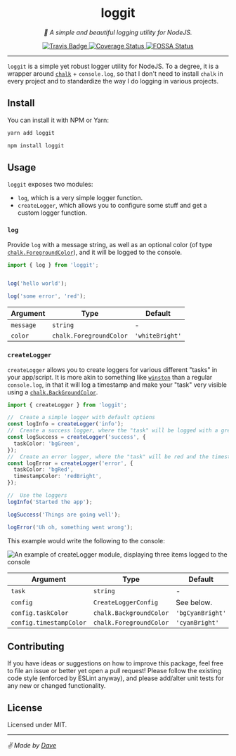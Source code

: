 <div align="center" margin="0 auto 20px">
  <h1>loggit</h1>
  <p style="font-style: italic;">🌲 A simple and beautiful logging utility for NodeJS.</p>
  <div>
    <a href='https://travis-ci.com/himynameisdave/loggit'>
      <img src="https://travis-ci.com/himynameisdave/loggit.svg?branch=main" alt="Travis Badge" />
    </a>
    <a href='https://coveralls.io/github/himynameisdave/loggit?branch=main'>
      <img src='https://coveralls.io/repos/github/himynameisdave/loggit/badge.svg?branch=main' alt='Coverage Status' />
    </a>
    <a href="https://app.fossa.com/projects/git%2Bgithub.com%2Fhimynameisdave%2Floggit?ref=badge_shield">
      <img src="https://app.fossa.com/api/projects/git%2Bgithub.com%2Fhimynameisdave%2Floggit.svg?type=shield" alt="FOSSA Status" />
    </a>
  </div>
</div>

---

`loggit` is a simple yet robust logger utility for NodeJS. To a degree, it is a wrapper around [`chalk`](https://www.npmjs.com/package/chalk) + `console.log`, so that I don't need to install `chalk` in every project and to standardize the way I do logging in various projects.

## Install

You can install it with NPM or Yarn:

```bash
yarn add loggit

npm install loggit
```

## Usage

`loggit` exposes two modules:

- `log`, which is a very simple logger function.
- `createLogger`, which allows you to configure some stuff and get a custom logger function.

### `log`

Provide `log` with a message string, as well as an optional color (of type [`chalk.ForegroundColor`](https://github.com/chalk/chalk/blob/02abeebac3fa41b346ad1f0b4674d371953da932/index.d.ts#L6)), and it will be logged to the console.

```typescript
import { log } from 'loggit';


log('hello world');

log('some error', 'red');
```

Argument | Type | Default
---|---|---
`message` | `string` | -
`color` | `chalk.ForegroundColor` | `'whiteBright'`

### `createLogger`

`createLogger` allows you to create loggers for various different "tasks" in your app/script. It is more akin to something like [`winston`](https://github.com/winstonjs/winston) than a regular `console.log`, in that it will log a timestamp and make your "task" very visible using a [`chalk.BackGroundColor`](https://github.com/chalk/chalk/blob/02abeebac3fa41b346ad1f0b4674d371953da932/index.d.ts#L31).

```typescript
import { createLogger } from 'loggit';

//  Create a simple logger with default options
const logInfo = createLogger('info');
//  Create a success logger, where the "task" will be logged with a green BG.
const logSuccess = createLogger('success', {
  taskColor: 'bgGreen',
});
//  Create an error logger, where the "task" will be red and the timestamp will be bright magenta.
const logError = createLogger('error', {
  taskColor: 'bgRed',
  timestampColor: 'redBright',
});

//  Use the loggers
logInfo('Started the app');

logSuccess('Things are going well');

logError('Uh oh, something went wrong');

```

This example would write the following to the console:

![An example of createLogger module, displaying three items logged to the console](https://user-images.githubusercontent.com/4298089/101206163-95ce1b80-3623-11eb-8d53-044c37a0de6c.png)

Argument | Type | Default
---|---|---
`task` | `string` | -
`config` | `CreateLoggerConfig` | See below.
`config.taskColor` | `chalk.BackgroundColor` | `'bgCyanBright'`
`config.timestampColor` | `chalk.ForegroundColor` | `'cyanBright'`


## Contributing

If you have ideas or suggestions on how to improve this package, feel free to file an issue or better yet open a pull request! Please follow the existing code style (enforced by ESLint anyway), and please add/alter unit tests for any new or changed functionality.

## License

Licensed under MIT.

---

_✌️ Made by [Dave](https://himynameisdave.com)_
